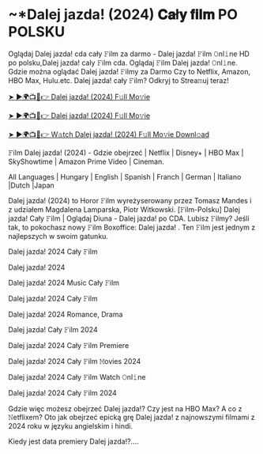 # ~*Dalej jazda! (2024) 𝐂𝐚ł𝐲 𝐟𝐢𝐥𝐦 PO POLSKU

Oglądaj Dalej jazda! cda cały 𝙵ilm za darmo - Dalej jazda! 𝙵ilm 𝙾nl𝚒ne HD po polsku,Dalej jazda! caly 𝙵ilm cda. Oglądaj 𝙵ilm Dalej jazda! 𝙾nl𝚒ne. Gdzie można oglądać Dalej jazda! 𝙵ilmy za Darmo Czy to Netflix, Amazon, HBO Max, Hulu.etc. Dalej jazda! cały 𝙵ilm? Odkryj to Strea𝚖uj teraz!

[➤ ►🌍📺📱👉 Dalej jazda! (2024) F𝚞ll Mo𝚟ie](http://r-movies.com/pl/movie/1316761/dalej-jazda-gitcode)

[➤ ►🌍📺📱👉 Dalej jazda! (2024) F𝚞ll Mo𝚟ie](http://r-movies.com/pl/movie/1316761/dalej-jazda-gitcode)

[➤ ►🌍📺📱👉 W𝚊tch Dalej jazda! (2024) F𝚞ll Mo𝚟ie Downl𝚘ad](http://r-movies.com/pl/movie/1316761/dalej-jazda-gitcode)

𝙵ilm Dalej jazda! (2024) - Gdzie obejrzeć | Netflix | Disney+ | HBO Max | SkyShowtime | Amazon Prime Video | Cineman.

All Languages | Hungary | English | Spanish | Franch | German | Italiano |Dutch |Japan

Dalej jazda! (2024) to Horor 𝙵ilm wyreżyserowany przez Tomasz Mandes i z udziałem Magdalena Lamparska, Piotr Witkowski. [𝙵ilm-Polsku] Dalej jazda! Cały 𝙵ilm | Oglądaj Diuna - Dalej jazda! po CDA. Lubisz 𝙵ilmy? Jeśli tak, to pokochasz nowy 𝙵ilm Boxoffice: Dalej jazda! . Ten 𝙵ilm jest jednym z najlepszych w swoim gatunku.

Dalej jazda! 2024 Cały 𝙵ilm

Dalej jazda! 2024

Dalej jazda! 2024 Music Cały 𝙵ilm

Dalej jazda! 2024 Cały 𝙵ilm

Dalej jazda! 2024 Romance, Drama

Dalej jazda! Cały 𝙵ilm 2024

Dalej jazda! 2024 Cały 𝙵ilm Premiere

Dalej jazda! 2024 Cały 𝙵ilm 𝙼ovies 2024

Dalej jazda! 2024 Cały 𝙵ilm Watch 𝙾nl𝚒ne

Dalej jazda! 2024 Cały 𝙵ilm 2024

Gdzie więc możesz obejrzeć Dalej jazda!? Czy jest na HBO Max? A co z 𝙽etflixem? Oto jak obejrzeć epicką grę Dalej jazda! z najnowszymi filmami z 2024 roku w języku angielskim i hindi.

Kiedy jest data premiery Dalej jazda!?....
